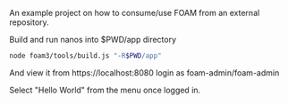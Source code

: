 An example project on how to consume/use FOAM from an external repository.

Build and run nanos into $PWD/app directory
```sh
node foam3/tools/build.js "-R$PWD/app"
```

And view it from https://localhost:8080 login as foam-admin/foam-admin

Select "Hello World" from the menu once logged in.